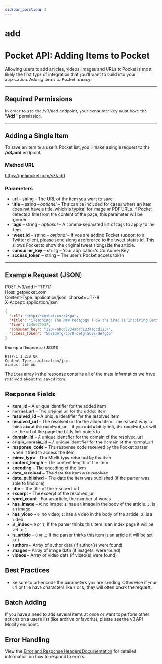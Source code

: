 ```yaml
---
sidebar_position: 3
---
```


# add

# Pocket API: Adding Items to Pocket

Allowing users to add articles, videos, images and URLs to Pocket is most likely the first type of integration that you’ll want to build into your application. Adding items to Pocket is easy.  

---

## Required Permissions

In order to use the /v3/add endpoint, your consumer key must have the **"Add"** permission.  

---

## Adding a Single Item

To save an item to a user’s Pocket list, you’ll make a single request to the **/v3/add** endpoint.  

### Method URL
https://getpocket.com/v3/add  

### Parameters
- **url** – string – The URL of the item you want to save  
- **title** – string – *optional* – This can be included for cases where an item does not have a title, which is typical for image or PDF URLs. If Pocket detects a title from the content of the page, this parameter will be ignored.  
- **tags** – string – *optional* – A comma-separated list of tags to apply to the item  
- **tweet\_id** – string – *optional* – If you are adding Pocket support to a Twitter client, please send along a reference to the tweet status id. This allows Pocket to show the original tweet alongside the article.  
- **consumer\_key** – string – Your application's Consumer Key  
- **access\_token** – string – The user's Pocket access token  

---

## Example Request (JSON)

POST /v3/add HTTP/1.1  
Host: getpocket.com  
Content-Type: application/json; charset=UTF-8  
X-Accept: application/json  

```json
{
  "url": "http://pocket.co/s8Kga",
  "title": "iTeaching: The New Pedagogy (How the iPad is Inspiring Better Ways of Teaching)",
  "time": 1346976937,
  "consumer_key": "1234-abcd1234abcd1234abcd1234",
  "access_token": "5678defg-5678-defg-5678-defg56"
}
```

Example Response (JSON)

```
HTTP/1.1 200 OK
Content-Type: application/json
Status: 200 OK
```


The `item` array in the response contains all of the meta information we have resolved about the saved item.

## Response Fields

- **item_id** – A unique identifier for the added item
- **normal_url** – The original url for the added item
- **resolved_id** – A unique identifier for the resolved item
- **resolved_url** – The resolved url for the added item. The easiest way to think about the resolved_url – if you add a bit.ly link, the resolved_url will be the url of the page the bit.ly link points to
- **domain_id** – A unique identifier for the domain of the resolved_url
- **origin_domain_id** – A unique identifier for the domain of the normal_url
- **response_code** – The response code received by the Pocket parser when it tried to access the item
- **mime_type** – The MIME type returned by the item
- **content_length** – The content length of the item
- **encoding** – The encoding of the item
- **date_resolved** – The date the item was resolved
- **date_published** – The date the item was published (if the parser was able to find one)
- **title** – The title of the resolved_url
- **excerpt** – The excerpt of the resolved_url
- **word_count** – For an article, the number of words
- **has_image** – `0`: no image; `1`: has an image in the body of the article; `2`: is an image
- **has_video** – `0`: no video; `1`: has a video in the body of the article; `2`: is a video
- **is_index** – `0` or `1`; If the parser thinks this item is an index page it will be set to `1`
- **is_article** – `0` or `1`; If the parser thinks this item is an article it will be set to `1`
- **authors** – Array of author data (if author(s) were found)
- **images** – Array of image data (if image(s) were found)
- **videos** – Array of video data (if video(s) were found)

## Best Practices

- Be sure to url-encode the parameters you are sending. Otherwise if your url or title have characters like `?` or `&`, they will often break the request.

## Batch Adding

If you have a need to add several items at once or want to perform other actions on a user’s list (like archive or favorite), please see the v3 API Modify endpoint.

## Error Handling

View the [Error and Response Headers Documentation](#) for detailed information on how to respond to errors.
